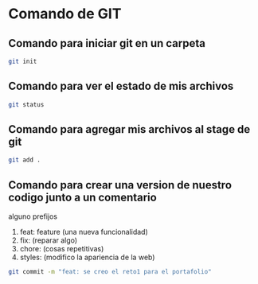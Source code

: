 # Comando de GIT

## Comando para iniciar git en un carpeta

```bash
git init
```

## Comando para ver el estado de mis archivos

```bash
git status
```

## Comando para agregar mis archivos al stage de git

```bash
git add .
```

## Comando para crear una version de nuestro codigo junto a un comentario

alguno prefijos

1. feat: feature (una nueva funcionalidad)
2. fix: (reparar algo)
3. chore: (cosas repetitivas)
4. styles: (modifico la apariencia de la web)

```bash
git commit -m "feat: se creo el reto1 para el portafolio"
```
